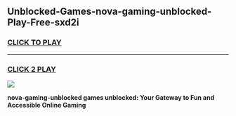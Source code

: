 
## Unblocked-Games-nova-gaming-unblocked-Play-Free-sxd2i
<h3>
<a href="https://premium76.site?title=nova-gaming-unblocked&ref=23A">CLICK TO PLAY</a></h3>
<hr>

<h3>
<a href="https://premium76.site?title=nova-gaming-unblocked&ref=23A">CLICK 2 PLAY</a>
  
</h3>

<a href="https://premium76.site?title=nova-gaming-unblocked&ref=23A"><img src="https://clearcache.store/games.png"></a>


**nova-gaming-unblocked games unblocked: Your Gateway to Fun and Accessible Online Gaming**
